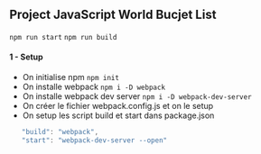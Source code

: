 ## Project JavaScript World Bucjet List

`npm run start`
`npm run build`

#### 1 - Setup

- On initialise npm
  `npm init`
- On installe webpack
  `npm i -D webpack`
- On installe webpack dev server
  `npm i -D webpack-dev-server`
- On créer le fichier webpack.config.js et on le setup
- On setup les script build et start dans package.json

```js
   "build": "webpack",
   "start": "webpack-dev-server --open"
```
